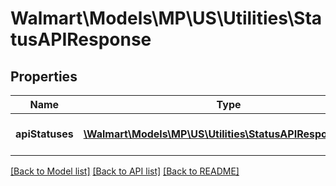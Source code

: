 # Walmart\Models\MP\US\Utilities\StatusAPIResponse

## Properties

Name | Type | Description | Notes
------------ | ------------- | ------------- | -------------
**apiStatuses** | [**\Walmart\Models\MP\US\Utilities\StatusAPIResponseDTO[]**](StatusAPIResponseDTO.md) | A-List of all API statuses | [optional]


[[Back to Model list]](./) [[Back to API list]](../../../../../README.md#supported-apis) [[Back to README]](../../../../../README.md)
